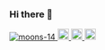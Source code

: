 ### Hi there 👋

<p align="left"> 
  <a href="https://github.com/moons-14/moons-14/">
    <img src="https://komarev.com/ghpvc/?username=moons-14" alt="moons-14" />
  </a>
  <a href="http://twitter.com/moons14_">
    <img height="20" src="https://img.shields.io/twitter/follow/moons14_?label=Twitter&logo=twitter&style=flat" />
  </a>
  <a href="https://github.com/moons-14">
    <img height="20" src="https://img.shields.io/github/followers/moons-14?label=follow&logo=github&style=flat" />
  </a>
  <a href="http://qiita.com/moons">
    <img height="20" src="https://qiita-badge.apiapi.app/s/moons/posts.svg" />
  </a>
</p>
